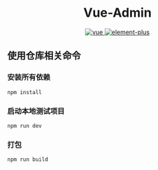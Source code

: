 <h1 align="center">
    Vue-Admin
</h1>
<p align="center">
    <a href="https://github.com/vuejs/vue">
      <img src="https://img.shields.io/badge/vue-3.2.47-brightgreen" alt="vue">
    </a>
    <a href="https://github.com/ElemeFE/element">
      <img src="https://img.shields.io/badge/element--plus-2.3.4-brightgreen" alt="element-plus">
    </a>
    
</p>

## 使用仓库相关命令

### 安装所有依赖

```
npm install
```

### 启动本地测试项目

```
npm run dev
```

### 打包

```
npm run build
```
